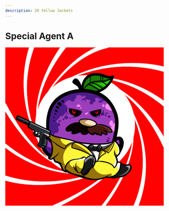 ```yaml
---
description: 20 Yellow Jackets
---
```


# Special Agent A

![](../../../../.gitbook/assets/mh6344.png)
